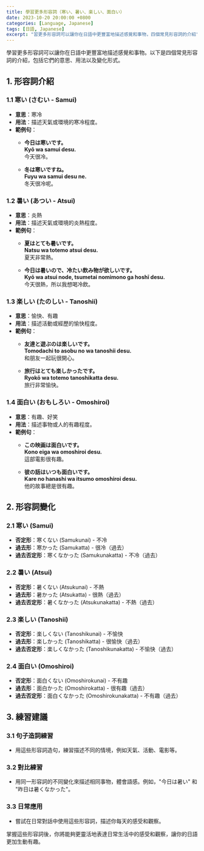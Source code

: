 ```yaml
---
title: 學習更多形容詞（寒い、暑い、楽しい、面白い）
date: 2023-10-20 20:00:00 +0800
categories: [Language, Japanese]
tags: [日語, Japanese] 
excerpt: "習更多形容詞可以讓你在日語中更豐富地描述感覺和事物，四個常見形容詞的介紹"
---
```


學習更多形容詞可以讓你在日語中更豐富地描述感覺和事物。以下是四個常見形容詞的介紹，包括它們的意思、用法以及變化形式。

## **1. 形容詞介紹**

### **1.1 寒い (さむい - Samui)**
- **意思**：寒冷
- **用法**：描述天氣或環境的寒冷程度。
- **範例句**：
  - **今日は寒いです。**  
    **Kyō wa samui desu.**  
    今天很冷。
  
  - **冬は寒いですね。**  
    **Fuyu wa samui desu ne.**  
    冬天很冷呢。

### **1.2 暑い (あつい - Atsui)**
- **意思**：炎熱
- **用法**：描述天氣或環境的炎熱程度。
- **範例句**：
  - **夏はとても暑いです。**  
    **Natsu wa totemo atsui desu.**  
    夏天非常熱。
  
  - **今日は暑いので、冷たい飲み物が欲しいです。**  
    **Kyō wa atsui node, tsumetai nomimono ga hoshī desu.**  
    今天很熱，所以我想喝冷飲。

### **1.3 楽しい (たのしい - Tanoshii)**
- **意思**：愉快、有趣
- **用法**：描述活動或經歷的愉快程度。
- **範例句**：
  - **友達と遊ぶのは楽しいです。**  
    **Tomodachi to asobu no wa tanoshii desu.**  
    和朋友一起玩很開心。
  
  - **旅行はとても楽しかったです。**  
    **Ryokō wa totemo tanoshikatta desu.**  
    旅行非常愉快。

### **1.4 面白い (おもしろい - Omoshiroi)**
- **意思**：有趣、好笑
- **用法**：描述事物或人的有趣程度。
- **範例句**：
  - **この映画は面白いです。**  
    **Kono eiga wa omoshiroi desu.**  
    這部電影很有趣。
  
  - **彼の話はいつも面白いです。**  
    **Kare no hanashi wa itsumo omoshiroi desu.**  
    他的故事總是很有趣。

## **2. 形容詞變化**

### **2.1 寒い (Samui)**
- **否定形**：寒くない (Samukunai) - 不冷
- **過去形**：寒かった (Samukatta) - 很冷（過去）
- **過去否定形**：寒くなかった (Samukunakatta) - 不冷（過去）

### **2.2 暑い (Atsui)**
- **否定形**：暑くない (Atsukunai) - 不熱
- **過去形**：暑かった (Atsukatta) - 很熱（過去）
- **過去否定形**：暑くなかった (Atsukunakatta) - 不熱（過去）

### **2.3 楽しい (Tanoshii)**
- **否定形**：楽しくない (Tanoshikunai) - 不愉快
- **過去形**：楽しかった (Tanoshikatta) - 很愉快（過去）
- **過去否定形**：楽しくなかった (Tanoshikunakatta) - 不愉快（過去）

### **2.4 面白い (Omoshiroi)**
- **否定形**：面白くない (Omoshirokunai) - 不有趣
- **過去形**：面白かった (Omoshirokatta) - 很有趣（過去）
- **過去否定形**：面白くなかった (Omoshirokunakatta) - 不有趣（過去）

## **3. 練習建議**

### **3.1 句子造詞練習**
- 用這些形容詞造句，練習描述不同的情境，例如天氣、活動、電影等。

### **3.2 對比練習**
- 用同一形容詞的不同變化來描述相同事物，體會語感。例如，"今日は暑い" 和 "昨日は暑くなかった"。

### **3.3 日常應用**
- 嘗試在日常對話中使用這些形容詞，描述你每天的感受和觀察。

掌握這些形容詞後，你將能夠更靈活地表達日常生活中的感受和觀察，讓你的日語更加生動有趣。
